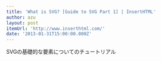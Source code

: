 ```yaml
---
title: 'What is SVG? [Guide to SVG Part 1] | InsertHTML'
author: azu
layout: post
itemUrl: 'http://www.inserthtml.com/'
date: '2013-01-31T15:00:00.000Z'
---
```

SVGの基礎的な要素についてのチュートリアル
